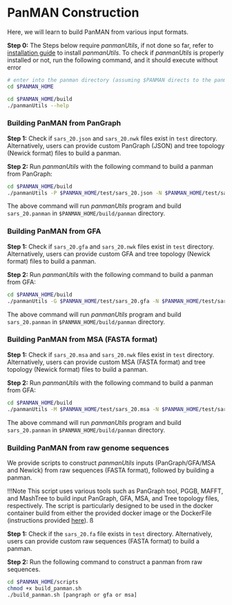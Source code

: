 # PanMAN Construction

Here, we will learn to build PanMAN from various input formats.

**Step 0:** The Steps below require <i>panmanUtils</i>, if not done so far, refer to [installation guide](install.md) to install <i>panmanUtils</i>. To check if <i>panmanUtils</i> is properly installed or not, run the following command, and it should execute without error
```bash
# enter into the panman directory (assuming $PANMAN directs to the panman repository directory)
cd $PANMAN_HOME
```
```bash
cd $PANMAN_HOME/build
./panmanUtils --help
```
### Building PanMAN from PanGraph

**Step 1:** Check if `sars_20.json` and `sars_20.nwk` files exist in `test` directory. Alternatively, users can provide custom PanGraph (JSON) and tree topology (Newick format) files to build a panman. 

<!-- ```bash
cd $PANMAN_HOME/dataset
TODO
``` -->

**Step 2:** Run <i>panmanUtils</i> with the following command to build a panman from PanGraph:

```bash
cd $PANMAN_HOME/build
./panmanUtils -P $PANMAN_HOME/test/sars_20.json -N $PANMAN_HOME/test/sars_20.nwk -O sars_20
```
The above command will run <i>panmanUtils</i> program and build `sars_20.panman` in `$PANMAN_HOME/build/panman` directory.

### Building PanMAN from GFA

**Step 1:** Check if `sars_20.gfa` and `sars_20.nwk` files exist in `test` directory. Alternatively, users can provide custom GFA and tree topology (Newick format) files to build a panman. 

<!-- ```bash
cd $PANMAN_HOME/dataset
TODO
``` -->

**Step 2:** Run <i>panmanUtils</i> with the following command to build a panman from GFA:

```bash
cd $PANMAN_HOME/build
./panmanUtils -G $PANMAN_HOME/test/sars_20.gfa -N $PANMAN_HOME/test/sars_20.nwk -O sars_20
```
The above command will run <i>panmanUtils</i> program and build `sars_20.panman` in `$PANMAN_HOME/build/panman` directory.

### Building PanMAN from MSA (FASTA format)

**Step 1:** Check if `sars_20.msa` and `sars_20.nwk` files exist in `test` directory. Alternatively, users can provide custom MSA (FASTA format) and tree topology (Newick format) files to build a panman. 
<!-- 
```bash
cd $PANMAN_HOME/dataset
TODO
``` -->

**Step 2:** Run <i>panmanUtils</i> with the following command to build a panman from GFA:

```bash
cd $PANMAN_HOME/build
./panmanUtils -M $PANMAN_HOME/test/sars_20.msa -N $PANMAN_HOME/test/sars_20.nwk -O sars_20
```
The above command will run <i>panmanUtils</i> program and build `sars_20.panman` in `$PANMAN_HOME/build/panman` directory.

### Building PanMAN from raw genome sequences
We provide scripts to construct <i>panmanUtils</i> inputs (PanGraph/GFA/MSA and Newick) from raw sequences (FASTA format), followed by building a panman.

!!!Note
    This script uses various tools such as PanGraph tool, PGGB, MAFFT, and MashTree to build input PanGraph, GFA, MSA, and Tree topology files, respectively. The script is particularly designed to be used in the docker container build from either the provided docker image or the DockerFile (instructions provided [here](install.md)). ß

**Step 1:** Check if the `sars_20.fa` file exists in `test` directory. Alternatively, users can provide custom raw sequences (FASTA format) to build a panman. 

<!-- ```bash
cd $PANMAN_HOME/dataset
TODO
``` -->

**Step 2:** Run the following command to construct a panman from raw sequences.

```bash
cd $PANMAN_HOME/scripts
chmod +x build_panman.sh
./build_panman.sh [pangraph or gfa or msa]
```
    